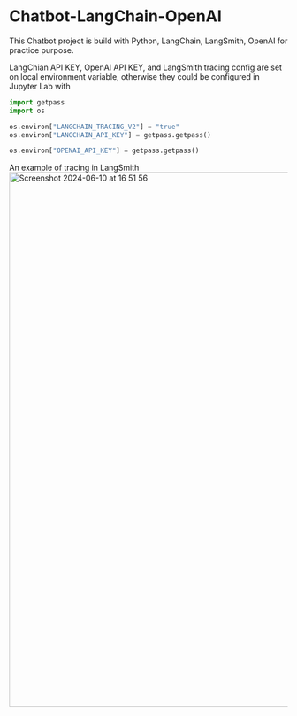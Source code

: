 # Chatbot-LangChain-OpenAI

This Chatbot project is build with Python, LangChain, LangSmith, OpenAI for practice purpose.

LangChian API KEY, OpenAI API KEY, and LangSmith tracing config are set on local environment variable, otherwise they could be configured in Jupyter Lab with  
```python
import getpass
import os

os.environ["LANGCHAIN_TRACING_V2"] = "true"
os.environ["LANGCHAIN_API_KEY"] = getpass.getpass()

os.environ["OPENAI_API_KEY"] = getpass.getpass()
```
An example of tracing in LangSmith
<img width="967" alt="Screenshot 2024-06-10 at 16 51 56" src="https://github.com/Sunying-RONG/Chatbot-LangChain-OpenAI/assets/44567186/a46efdf7-3e35-4a04-ad33-1b891bd9f454">
